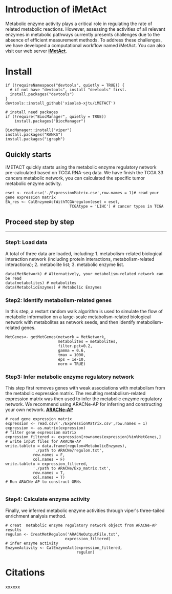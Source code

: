 # Introduction of iMetAct
Metabolic enzyme activity plays a critical role in regulating the rate of related metabolic reactions.
However, assessing the activities of all relevant enzymes in metabolic pathways currently presents challenges due to the absence of efficient measurement methods. 
To address these challenges, we have developed a computational workflow named iMetAct. You can also visit our web server **[iMetAct](http://www.imetact.com/)**.
# Install
```{r}
if (!requireNamespace("devtools", quietly = TRUE)) {
  # if not have "devtools", install "devtools" first.
  install.packages("devtools")
}
devtools::install_github('xiaolab-xjtu/iMETACT')

# install need packages
if (!require("BiocManager", quietly = TRUE))
    install.packages("BiocManager")

BiocManager::install("viper")
install.packages("RANKS")
install.packages("igraph")
```
## Quickly starts
iMETACT quickly starts using the metabolic enzyme regulatory network pre-calculated based on TCGA RNA-seq data.
We have finish the TCGA 33 cancers metabolic network, you can calculated the specific tumor metabolic enzyme activity.
```
eset <- read.csv('./ExpressionMatrix.csv',row.names = 1)# read your gene expression matrix
EA_res <- CalEnzymeActWithTCGAregulon(eset = eset,
                            TCGAtype = 'LIHC') # cancer types in TCGA
```
## Proceed step by step

---
### Step1: Load data
A total of three data are loaded, including: 
                      1. metabolism-related biological interaction network (including protein interactions, metabolism-related interactions); 
                      2. metabolite list;
                      3. metabolic enzyme list.
```{r}
data(MetNetwork) # Alternatively, your metabolism-related network can be read
data(metabolites) # metabolites
data(MetabolicEnzymes) # Metabolic Enzymes
```
### Step2: Identify metabolism-related genes 
In this step, a restart random walk algorithm is used to simulate the flow of metabolic information on a large-scale metabolism-related biological network with metabolites as network seeds, and then identify metabolism-related genes.
```{r}
MetGenes<- getMetGenes(network = MetNetwork,
                       metabolites = metabolites,
                       filter.pct=0.2,
                       gamma = 0.6,
                       tmax = 1000,
                       eps = 1e-10,
                       norm = TRUE)
```
### Step3:  Infer metabolic enzyme regulatory network
This step first removes genes with weak associations with metabolism from the metabolic expression matrix. 
The resulting metabolism-related expression matrix was then used to infer the metabolic enzyme regulatory network.
We recommend using ARACNe-AP for inferring and constructing your own network.
**[ARACNe-AP](https://github.com/califano-lab/ARACNe-AP)**

```{r}
# read gene expression matrix
expression <- read.csv('./ExpressionMatrix.csv',row.names = 1)
expression <- as.matrix(expression)
# filter gene expression matrix
expression_filtered <- expression[rownames(expression)%in%MetGenes,]
# write input files for ARACNe-AP
write.table(x = data.frame(regulon=MetabolicEnzymes),
            './path to ARACNe/regulon.txt',
            row.names = F,
            col.names = F)
write.table(x = expression_filtered,
            './path to ARACNe/Exp_matrix.txt',
            row.names = T,
            col.names = T)
# Run ARACNe-AP to construct GRNs


```
### Step4: Calculate enzyme activity 
Finally, we inferred metabolic enzyme activities through viper's three-tailed enrichment analysis method.
```{r}
# creat  metabolic enzyme regulatory network object from ARACNe-AP results
regulon <- CreatMetRegulon('ARACNeOutputFile.txt',
                          expression_filtered)
# infer enzyme activity
EnzymeActivity <- CalEnzymeAct(expression_filtered,
                               regulon)
```
# Citations
xxxxxx
